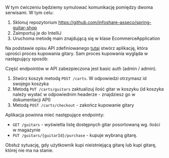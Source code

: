 W tym ćwiczeniu będziemy symulować komunikację pomiędzy dwoma serwisami. W tym celu:
1. Sklonuj repozytorium https://github.com/infoshare-asseco/spring-guitar-shop
2. Zaimportuj je do IntelliJ
3. Uruchoma metodę main znajdującą się w klase EcommerceApplication

Na podstawie opisu API zdefiniowanego [tutaj](http://localhost:8999/swagger-ui.html) stwórz aplikację,
która uprości proces kupowania gitary. Sam proces kupowania wygląda w następujący sposób:

Część endpointów w API zabezpieczona jest basic auth (admin / admin).

1. Stwórz koszyk metodą `POST /carts`. W odpowiedzi otrzymasz id swojego koszyka
2. Metodą `PUT /carts/guitars` zaktualizuj ilość gitar w koszyku (id koszyka należy wysłać w odpowiednim headerze -
   znajdziesz go w dokumentacji API)
3. Metodą `POST /carts/checkout` - zakończ kupowanie gitary

Aplikacja powinna mieć następujące endpointy:
- `GET /guitars` - wyświetla listę dostępnych gitar posortowaną wg. ilości w magazynie
- `PUT /guitars/{guitarId}/purchase` - kupuje wybraną gitarę.

Obsłuż sytuację, gdy użytkownik kupi nieistniejącą gitarę lub kupi gitarę, której nie ma na stanie.
